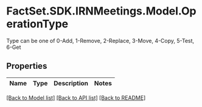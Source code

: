# FactSet.SDK.IRNMeetings.Model.OperationType
Type can be one of 0-Add, 1-Remove, 2-Replace, 3-Move, 4-Copy, 5-Test, 6-Get

## Properties

Name | Type | Description | Notes
------------ | ------------- | ------------- | -------------

[[Back to Model list]](../README.md#documentation-for-models) [[Back to API list]](../README.md#documentation-for-api-endpoints) [[Back to README]](../README.md)

